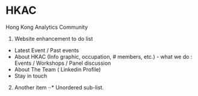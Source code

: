 # HKAC
Hong Kong Analytics Community
 

1. Website enhancement to do list
 * Latest Event / Past events
 * About HKAC (Info graphic, occupation, # members, etc.) - what we do : Events / Workshops / Panel discussion
 * About The Team ( Linkedin Profile)
 * Stay in touch

2. Another item
⋅⋅* Unordered sub-list. 
